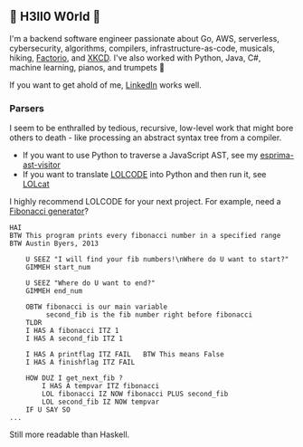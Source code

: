 ## 🌈 H3ll0 W0rld 👋

I'm a backend software engineer passionate about Go, AWS, serverless, cybersecurity, algorithms, compilers, infrastructure-as-code, musicals, hiking, [Factorio](https://factorio.com), and [XKCD](https://xkcd.com). I've also worked with Python, Java, C#, machine learning, pianos, and trumpets 🎺

If you want to get ahold of me, [LinkedIn](https://www.linkedin.com/in/austinbyers/) works well.


### Parsers
I seem to be enthralled by tedious, recursive, low-level work that might bore others to death - like processing an abstract syntax tree from a compiler.

- If you want to use Python to traverse a JavaScript AST, see my [esprima-ast-visitor](https://github.com/austinbyers/esprima-ast-visitor)
- If you want to translate [LOLCODE](https://en.wikipedia.org/wiki/LOLCODE) into Python and then run it, see [LOLcat](https://github.com/austinbyers/LOLcat)

I highly recommend LOLCODE for your next project. For example, need a [Fibonacci generator](https://github.com/austinbyers/LOLcat/blob/master/fib.lol)?

```
HAI
BTW This program prints every fibonacci number in a specified range
BTW Austin Byers, 2013

	U SEEZ "I will find your fib numbers!\nWhere do U want to start?"
	GIMMEH start_num

	U SEEZ "Where do U want to end?"
	GIMMEH end_num

	OBTW fibonacci is our main variable
		 second_fib is the fib number right before fibonacci 
	TLDR
	I HAS A fibonacci ITZ 1 
	I HAS A second_fib ITZ 1

	I HAS A printflag ITZ FAIL   BTW This means False
	I HAS A finishflag ITZ FAIL

	HOW DUZ I get_next_fib ?
		I HAS A tempvar ITZ fibonacci
		LOL fibonacci IZ NOW fibonacci PLUS second_fib
		LOL second_fib IZ NOW tempvar
	IF U SAY SO
...
```

Still more readable than Haskell.
